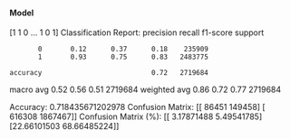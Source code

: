 #### Model
[1 1 0 ... 1 0 1]
Classification Report:
              precision    recall  f1-score   support

           0       0.12      0.37      0.18    235909
           1       0.93      0.75      0.83   2483775

    accuracy                           0.72   2719684
   macro avg       0.52      0.56      0.51   2719684
weighted avg       0.86      0.72      0.77   2719684

Accuracy: 0.718435671202978
Confusion Matrix:
[[  86451  149458]
 [ 616308 1867467]]
Confusion Matrix (%):
[[ 3.17871488  5.49541785]
 [22.66101503 68.66485224]]
